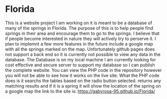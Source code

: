 # Florida
  This is a website project I am working on it is meant to be a database of many of the springs in Florida. The purpose of this is to help people find springs in their area and encourage them to go to the springs. I believe that if people become interested in nature they will actively try to perserve it.
  I plan to implemnt a few more features in the future include a google map with all the springs marked on the map.
  Unfortunately github pages does not support a back end so it is currently not possible to view any data in the database. The Database is on my local machine I am currently looking for cost effective and secure server to support my database so I can publish the complete website. You can view the PHP code in the repository however you will not be able to see how it works on the live site. What the PHP code does is it searchs the tables based on the radio button selected. returns any matching results and if it is a spring it will show the location of the spring on a google map 
  the link to the site is:
  https://gabyrosa-95.github.io/Florida/
